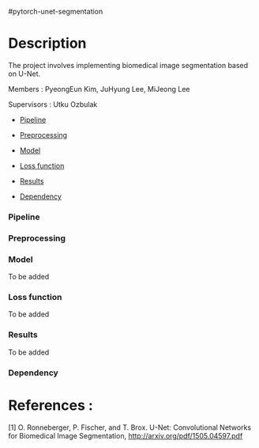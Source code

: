 #pytorch-unet-segmentation

# Description
The project involves implementing biomedical image segmentation based on U-Net. 

Members : PyeongEun Kim, JuHyung Lee, MiJeong Lee

Supervisors : Utku Ozbulak


* [Pipeline](#pipeline)

* [Preprocessing](#preprocessing)

* [Model](#model)

* [Loss function](#lossfunction)

* [Results](#results)

* [Dependency](#dependency)



### Pipeline <a name="pipeline"></a>

### Preprocessing <a name="preprocessing"></a>

### Model <a name="model"></a>
To be added

### Loss function <a name="lossfunction"></a>
To be added

### Results <a name="results"></a>
To be added

### Dependency <a name="dependency"></a>

# References :

[1] O. Ronneberger, P. Fischer, and T. Brox. U-Net: Convolutional Networks for Biomedical Image Segmentation, http://arxiv.org/pdf/1505.04597.pdf
